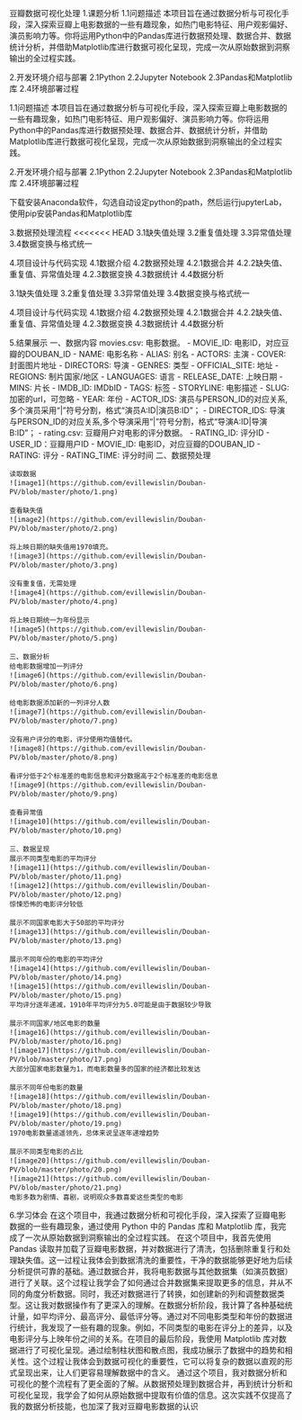 豆瓣数据可视化处理
1.课题分析
    1.1问题描述
    本项目旨在通过数据分析与可视化手段，深入探索豆瓣上电影数据的一些有趣现象，如热门电影特征、用户观影偏好、演员影响力等。你将运用Python中的Pandas库进行数据预处理、数据合并、数据统计分析，并借助Matplotlib库进行数据可视化呈现，完成一次从原始数据到洞察输出的全过程实践。

2.开发环境介绍与部署
    2.1Python
    2.2Jupyter Notebook
    2.3Pandas和Matplotlib库
    2.4环境部署过程

  1.1问题描述
  本项目旨在通过数据分析与可视化手段，深入探索豆瓣上电影数据的一些有趣现象，如热门电影特征、用户观影偏好、演员影响力等。你将运用Python中的Pandas库进行数据预处理、数据合并、数据统计分析，并借助Matplotlib库进行数据可视化呈现，完成一次从原始数据到洞察输出的全过程实践。

2.开发环境介绍与部署
  2.1Python
  2.2Jupyter Notebook
  2.3Pandas和Matplotlib库
  2.4环境部署过程


下载安装Anaconda软件，勾选自动设定python的path，然后运行jupyterLab，使用pip安装Pandas和Matplotlib库

3.数据预处理流程
<<<<<<< HEAD
    3.1缺失值处理
    3.2重复值处理
    3.3异常值处理
    3.4数据变换与格式统一

4.项目设计与代码实现
    4.1数据介绍
    4.2数据预处理
    4.2.1数据合并
    4.2.2缺失值、重复值、异常值处理
    4.2.3数据变换
    4.3数据统计
    4.4数据分析

  3.1缺失值处理
  3.2重复值处理
  3.3异常值处理
  3.4数据变换与格式统一

4.项目设计与代码实现
  4.1数据介绍
  4.2数据预处理
  4.2.1数据合并
  4.2.2缺失值、重复值、异常值处理
  4.2.3数据变换
  4.3数据统计
  4.4数据分析

5.结果展示
    一、数据内容
    movies.csv: 电影数据。
    - MOVIE_ID: 电影ID，对应豆瓣的DOUBAN_ID
    - NAME: 电影名称
    - ALIAS: 别名
    - ACTORS: 主演
    - COVER: 封面图片地址
    - DIRECTORS: 导演
    - GENRES: 类型
    - OFFICIAL_SITE: 地址
    - REGIONS: 制片国家/地区
    - LANGUAGES: 语言
    - RELEASE_DATE: 上映日期
    - MINS: 片长
    - IMDB_ID: IMDbID
    - TAGS: 标签
    - STORYLINE: 电影描述
    - SLUG: 加密的url，可忽略
    - YEAR: 年份
    - ACTOR_IDS: 演员与PERSON_ID的对应关系,多个演员采用“\|”符号分割，格式“演员A:ID\|演员B:ID”；
    - DIRECTOR_IDS: 导演与PERSON_ID的对应关系,多个导演采用“\|”符号分割，格式“导演A:ID\|导演B:ID”；
    - rating.csv: 豆瓣用户对电影的评分数据。
    - RATING_ID: 评分ID
    - USER_ID：豆瓣用户ID
    - MOVIE_ID: 电影ID，对应豆瓣的DOUBAN_ID
    - RATING: 评分
    - RATING_TIME: 评分时间
    二、数据预处理

    读取数据
    ![image1](https://github.com/evillewislin/Douban-PV/blob/master/photo/1.png)

    查看缺失值
    ![image2](https://github.com/evillewislin/Douban-PV/blob/master/photo/2.png)

    将上映日期的缺失值用1970填充。
    ![image3](https://github.com/evillewislin/Douban-PV/blob/master/photo/3.png)

    没有重复值，无需处理
    ![image4](https://github.com/evillewislin/Douban-PV/blob/master/photo/4.png)

    将上映日期统一为年份显示
    ![image5](https://github.com/evillewislin/Douban-PV/blob/master/photo/5.png)

    三、数据分析
    给电影数据增加一列评分
    ![image6](https://github.com/evillewislin/Douban-PV/blob/master/photo/6.png)

    给电影数据添加新的一列评分人数
    ![image7](https://github.com/evillewislin/Douban-PV/blob/master/photo/7.png)

    没有用户评分的电影，评分使用均值替代。
    ![image8](https://github.com/evillewislin/Douban-PV/blob/master/photo/8.png)

    看评分低于2个标准差的电影信息和评分数据高于2个标准差的电影信息
    ![image9](https://github.com/evillewislin/Douban-PV/blob/master/photo/9.png)

    查看异常值
    ![image10](https://github.com/evillewislin/Douban-PV/blob/master/photo/10.png)

    三、数据呈现
    展示不同类型电影的平均评分
    ![image11](https://github.com/evillewislin/Douban-PV/blob/master/photo/11.png)
    ![image12](https://github.com/evillewislin/Douban-PV/blob/master/photo/12.png)
    惊悚恐怖的电影评分较低

    展示不同国家电影大于50部的平均评分
    ![image13](https://github.com/evillewislin/Douban-PV/blob/master/photo/13.png)

    展示不同年份的电影的平均评分
    ![image14](https://github.com/evillewislin/Douban-PV/blob/master/photo/14.png)
    ![image15](https://github.com/evillewislin/Douban-PV/blob/master/photo/15.png)
    平均评分逐年递减，1910年平均评分为5.0可能是由于数据较少导致

    展示不同国家/地区电影的数量
    ![image16](https://github.com/evillewislin/Douban-PV/blob/master/photo/16.png)
    ![image17](https://github.com/evillewislin/Douban-PV/blob/master/photo/17.png)
    大部分国家电影数量为1，而电影数量多的国家的经济都比较发达

    展示不同年份电影的数量
    ![image18](https://github.com/evillewislin/Douban-PV/blob/master/photo/18.png)
    ![image19](https://github.com/evillewislin/Douban-PV/blob/master/photo/19.png)
    1970电影数量遥遥领先，总体来说呈逐年递增趋势
    
    展示不同类型电影的占比
    ![image20](https://github.com/evillewislin/Douban-PV/blob/master/photo/20.png)
    ![image21](https://github.com/evillewislin/Douban-PV/blob/master/photo/21.png)
    电影多数为剧情、喜剧，说明观众多数喜爱这些类型的电影

6.学习体会
在这个项目中，我通过数据分析和可视化手段，深入探索了豆瓣电影数据的一些有趣现象，通过使用 Python 中的 Pandas 库和 Matplotlib 库，我完成了一次从原始数据到洞察输出的全过程实践。
在这个项目中，我首先使用 Pandas 读取并加载了豆瓣电影数据，并对数据进行了清洗，包括删除重复行和处理缺失值。这一过程让我体会到数据清洗的重要性，干净的数据能够更好地为后续分析提供可靠的基础。通过数据合并，我将电影数据与其他数据集（如演员数据）进行了关联。这个过程让我学会了如何通过合并数据集来提取更多的信息，并从不同的角度分析数据。同时，我还对数据进行了转换，如创建新的列和调整数据类型。这让我对数据操作有了更深入的理解。在数据分析阶段，我计算了各种基础统计量，如平均评分、最高评分、最低评分等。通过对不同电影类型和年份的数据进行统计，我发现了一些有趣的现象。例如，不同类型的电影在评分上的差异，以及电影评分与上映年份之间的关系。在项目的最后阶段，我使用 Matplotlib 库对数据进行了可视化呈现。通过绘制柱状图和散点图，我成功展示了数据中的趋势和相关性。这个过程让我体会到数据可视化的重要性，它可以将复杂的数据以直观的形式呈现出来，让人们更容易理解数据中的含义。
通过这个项目，我对数据分析和可视化的整个流程有了更全面的了解。从数据预处理到数据合并，再到统计分析和可视化呈现，我学会了如何从原始数据中提取有价值的信息。这次实践不仅提高了我的数据分析技能，也加深了我对豆瓣电影数据的认识




